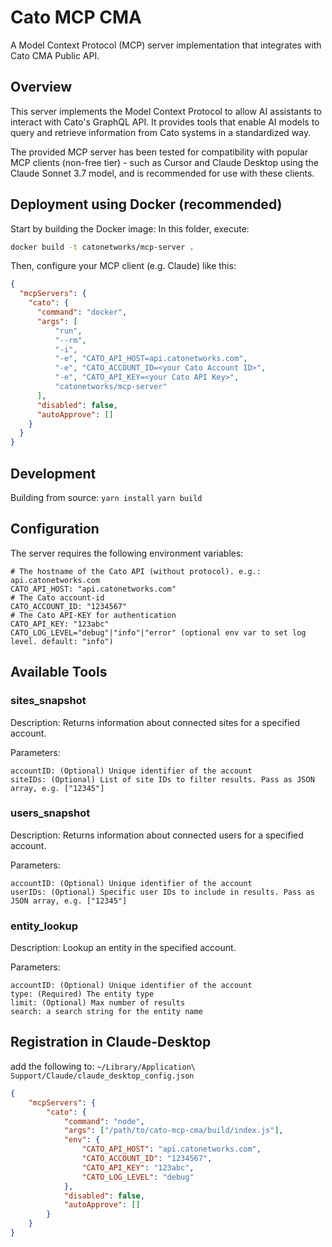 # Cato MCP CMA

A Model Context Protocol (MCP) server implementation that integrates with Cato CMA Public API.

## Overview

This server implements the Model Context Protocol to allow AI assistants to interact with Cato's GraphQL API. It provides tools that enable AI models to query and retrieve information from Cato systems in a standardized way.

The provided MCP server has been tested for compatibility with popular MCP clients (non-free tier) - such as Cursor and Claude Desktop using the Claude Sonnet 3.7 model, and is recommended for use with these clients.

## Deployment using Docker (recommended)

Start by building the Docker image:
In this folder, execute:
```bash
docker build -t catonetworks/mcp-server .
```

Then, configure your MCP client (e.g. Claude) like this:

```json
{
  "mcpServers": {
    "cato": {
      "command": "docker",
      "args": [
          "run",
          "--rm",
          "-i",
          "-e", "CATO_API_HOST=api.catonetworks.com",
          "-e", "CATO_ACCOUNT_ID=<your Cato Account ID>",
          "-e", "CATO_API_KEY=<your Cato API Key>",
          "catonetworks/mcp-server"
      ],
      "disabled": false,
      "autoApprove": []
    }
  }
}
```

## Development
Building from source:
`yarn install`
`yarn build`

## Configuration
The server requires the following environment variables:
```properties
# The hostname of the Cato API (without protocol). e.g.: api.catonetworks.com
CATO_API_HOST: "api.catonetworks.com"
# The Cato account-id
CATO_ACCOUNT_ID: "1234567"
# The Cato API-KEY for authentication
CATO_API_KEY: "123abc"
CATO_LOG_LEVEL="debug"|"info"|"error" (optional env var to set log level. default: "info")
```

## Available Tools
### sites_snapshot
Description: Returns information about connected sites for a specified account.

Parameters:
```properties
accountID: (Optional) Unique identifier of the account
siteIDs: (Optional) List of site IDs to filter results. Pass as JSON array, e.g. ["12345"]
```

### users_snapshot
Description: Returns information about connected users for a specified account.

Parameters:
```properties
accountID: (Optional) Unique identifier of the account
userIDs: (Optional) Specific user IDs to include in results. Pass as JSON array, e.g. ["12345"]
```

### entity_lookup
Description: Lookup an entity in the specified account.

Parameters:
```properties
accountID: (Optional) Unique identifier of the account
type: (Required) The entity type
limit: (Optional) Max number of results
search: a search string for the entity name
```



## Registration in Claude-Desktop
add the following to: `~/Library/Application\ Support/Claude/claude_desktop_config.json`
```json
{
    "mcpServers": {
        "cato": {
            "command": "node",
            "args": ["/path/to/cato-mcp-cma/build/index.js"],
            "env": {
                "CATO_API_HOST": "api.catonetworks.com",
                "CATO_ACCOUNT_ID": "1234567",
                "CATO_API_KEY": "123abc",
                "CATO_LOG_LEVEL": "debug"
            },
            "disabled": false,
            "autoApprove": []
        }        
    }
}
```
